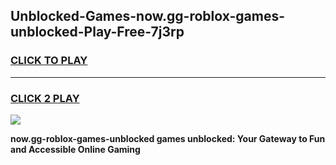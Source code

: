 
## Unblocked-Games-now.gg-roblox-games-unblocked-Play-Free-7j3rp
<h3>
<a href="https://premium76.site?title=now.gg-roblox-games-unblocked&ref=22A">CLICK TO PLAY</a></h3>
<hr>

<h3>
<a href="https://premium76.site?title=now.gg-roblox-games-unblocked&ref=22A">CLICK 2 PLAY</a>
  
</h3>

<a href="https://premium76.site?title=now.gg-roblox-games-unblocked&ref=22A"><img src="https://clearcache.store/games.png"></a>


**now.gg-roblox-games-unblocked games unblocked: Your Gateway to Fun and Accessible Online Gaming**
